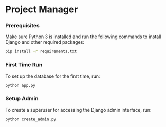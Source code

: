 # Project Manager

### Prerequisites

Make sure Python 3 is installed and run the following commands to install Django and other required packages:

```bash
pip install -r requirements.txt
```

### First Time Run

To set up the database for the first time, run:

```bash
python app.py
```

### Setup Admin

To create a superuser for accessing the Django admin interface, run:

```bash
python create_admin.py
```